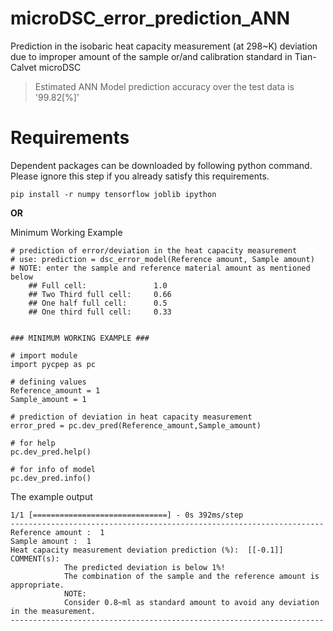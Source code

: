 # microDSC_error_prediction_ANN
Prediction in the isobaric heat capacity measurement (at 298~K) deviation due to improper amount of the sample or/and calibration standard in Tian-Calvet microDSC

> Estimated ANN Model prediction accuracy over the test data is '99.82[%]'

# Requirements
Dependent packages can be downloaded by following python command. Please ignore this step if you already satisfy this requirements.

```
pip install -r numpy tensorflow joblib ipython
```
**OR**

Minimum Working Example

```python:
# prediction of error/deviation in the heat capacity measurement
# use: prediction = dsc_error_model(Reference amount, Sample amount)
# NOTE: enter the sample and reference material amount as mentioned below
    ## Full cell:               1.0 
    ## Two Third full cell:     0.66
    ## One half full cell:      0.5
    ## One third full cell:     0.33


### MINIMUM WORKING EXAMPLE ###

# import module
import pycpep as pc

# defining values
Reference_amount = 1
Sample_amount = 1

# prediction of deviation in heat capacity measurement
error_pred = pc.dev_pred(Reference_amount,Sample_amount)

# for help
pc.dev_pred.help()

# for info of model
pc.dev_pred.info()
```

The example output

```
1/1 [==============================] - 0s 392ms/step
----------------------------------------------------------------------
Reference amount :  1
Sample amount :  1
Heat capacity measurement deviation prediction (%):  [[-0.1]]
COMMENT(s):
            The predicted deviation is below 1%!
            The combination of the sample and the reference amount is appropriate.
            NOTE:
            Consider 0.8~ml as standard amount to avoid any deviation in the measurement.
----------------------------------------------------------------------
```